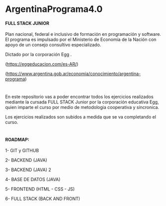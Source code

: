# ArgentinaPrograma4.0


#### FULL STACK JUNIOR
Plan nacional, federal e inclusivo de formación en programación y software.
El programa es impulsado por el Ministerio de Economía de la Nación con apoyo de un consejo consultivo especializado.

Dictado por la corporación Egg .

(https://eggeducacion.com/es-AR/)

(https://www.argentina.gob.ar/economia/conocimiento/argentina-programa)

#


En este repositorio vas a poder encontrar todos los ejercicios realizados mediante la cursada FULL STACK Junior por la corporación educativa Egg, quien
imparte el curso por medio de metodologia cooperativa y sincronica.

Los ejercicios realizados son subidos a medida que se va completando el curso.

#

#### ROADMAP:

1- GIT y GITHUB

2- BACKEND (JAVA)

3- BACKEND (JAVA) 2

4- BASE DE DATOS (JAVA)

5- FRONTEND (HTML - CSS - JS)

6- FULL STACK (BACK AND FRONT)
